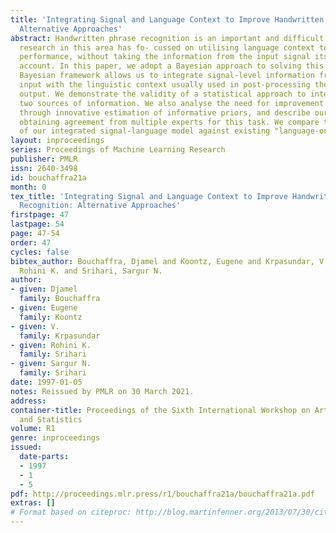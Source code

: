 ```yaml
---
title: 'Integrating Signal and Language Context to Improve Handwritten Phrase Recognition:
  Alternative Approaches'
abstract: Handwritten phrase recognition is an important and difficult task. Recent
  research in this area has fo- cussed on utilising language context to improve recognition
  performance, without taking the information from the input signal itself into proper
  account. In this paper, we adopt a Bayesian approach to solving this problem. The
  Bayesian framework allows us to integrate signal-level information from the actual
  input with the linguistic context usually used in post-processing the recogniser’s
  output. We demonstrate the validity of a statistical approach to integrating these
  two sources of information. We also analyse the need for improvement in performance
  through innovative estimation of informative priors, and describe our method for
  obtaining agreement from multiple experts for this task. We compare the performance
  of our integrated signal-language model against existing "language-only" models.
layout: inproceedings
series: Proceedings of Machine Learning Research
publisher: PMLR
issn: 2640-3498
id: bouchaffra21a
month: 0
tex_title: 'Integrating Signal and Language Context to Improve Handwritten Phrase
  Recognition: Alternative Approaches'
firstpage: 47
lastpage: 54
page: 47-54
order: 47
cycles: false
bibtex_author: Bouchaffra, Djamel and Koontz, Eugene and Krpasundar, V. and Srihari,
  Rohini K. and Srihari, Sargur N.
author:
- given: Djamel
  family: Bouchaffra
- given: Eugene
  family: Koontz
- given: V.
  family: Krpasundar
- given: Rohini K.
  family: Srihari
- given: Sargur N.
  family: Srihari
date: 1997-01-05
notes: Reissued by PMLR on 30 March 2021.
address:
container-title: Proceedings of the Sixth International Workshop on Artificial Intelligence
  and Statistics
volume: R1
genre: inproceedings
issued:
  date-parts:
  - 1997
  - 1
  - 5
pdf: http://proceedings.mlr.press/r1/bouchaffra21a/bouchaffra21a.pdf
extras: []
# Format based on citeproc: http://blog.martinfenner.org/2013/07/30/citeproc-yaml-for-bibliographies/
---
```

